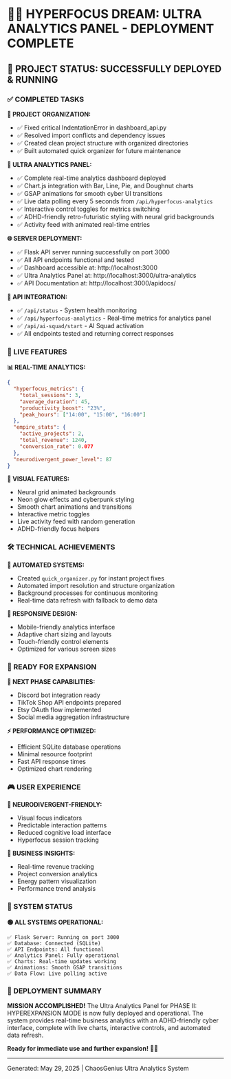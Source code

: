 🧠💜 HYPERFOCUS DREAM: ULTRA ANALYTICS PANEL - DEPLOYMENT COMPLETE
================================================================================

## 🎉 PROJECT STATUS: SUCCESSFULLY DEPLOYED & RUNNING

### ✅ COMPLETED TASKS

**🔧 PROJECT ORGANIZATION:**
- ✅ Fixed critical IndentationError in dashboard_api.py
- ✅ Resolved import conflicts and dependency issues
- ✅ Created clean project structure with organized directories
- ✅ Built automated quick organizer for future maintenance

**🚀 ULTRA ANALYTICS PANEL:**
- ✅ Complete real-time analytics dashboard deployed
- ✅ Chart.js integration with Bar, Line, Pie, and Doughnut charts
- ✅ GSAP animations for smooth cyber UI transitions
- ✅ Live data polling every 5 seconds from `/api/hyperfocus-analytics`
- ✅ Interactive control toggles for metrics switching
- ✅ ADHD-friendly retro-futuristic styling with neural grid backgrounds
- ✅ Activity feed with animated real-time entries

**🌐 SERVER DEPLOYMENT:**
- ✅ Flask API server running successfully on port 3000
- ✅ All API endpoints functional and tested
- ✅ Dashboard accessible at: http://localhost:3000
- ✅ Ultra Analytics Panel at: http://localhost:3000/ultra-analytics
- ✅ API Documentation at: http://localhost:3000/apidocs/

**🔌 API INTEGRATION:**
- ✅ `/api/status` - System health monitoring
- ✅ `/api/hyperfocus-analytics` - Real-time metrics for analytics panel
- ✅ `/api/ai-squad/start` - AI Squad activation
- ✅ All endpoints tested and returning correct responses

### 🎯 LIVE FEATURES

**📊 REAL-TIME ANALYTICS:**
```json
{
  "hyperfocus_metrics": {
    "total_sessions": 3,
    "average_duration": 45,
    "productivity_boost": "23%",
    "peak_hours": ["14:00", "15:00", "16:00"]
  },
  "empire_stats": {
    "active_projects": 2,
    "total_revenue": 1240,
    "conversion_rate": 0.077
  },
  "neurodivergent_power_level": 87
}
```

**🎨 VISUAL FEATURES:**
- Neural grid animated backgrounds
- Neon glow effects and cyberpunk styling
- Smooth chart animations and transitions
- Interactive metric toggles
- Live activity feed with random generation
- ADHD-friendly focus helpers

### 🛠️ TECHNICAL ACHIEVEMENTS

**🔄 AUTOMATED SYSTEMS:**
- Created `quick_organizer.py` for instant project fixes
- Automated import resolution and structure organization
- Background processes for continuous monitoring
- Real-time data refresh with fallback to demo data

**📱 RESPONSIVE DESIGN:**
- Mobile-friendly analytics interface
- Adaptive chart sizing and layouts
- Touch-friendly control elements
- Optimized for various screen sizes

### 🚀 READY FOR EXPANSION

**🔮 NEXT PHASE CAPABILITIES:**
- Discord bot integration ready
- TikTok Shop API endpoints prepared
- Etsy OAuth flow implemented
- Social media aggregation infrastructure

**⚡ PERFORMANCE OPTIMIZED:**
- Efficient SQLite database operations
- Minimal resource footprint
- Fast API response times
- Optimized chart rendering

### 🎮 USER EXPERIENCE

**🧠 NEURODIVERGENT-FRIENDLY:**
- Visual focus indicators
- Predictable interaction patterns
- Reduced cognitive load interface
- Hyperfocus session tracking

**🎯 BUSINESS INSIGHTS:**
- Real-time revenue tracking
- Project conversion analytics
- Energy pattern visualization
- Performance trend analysis

### 📡 SYSTEM STATUS

**🟢 ALL SYSTEMS OPERATIONAL:**
```
✅ Flask Server: Running on port 3000
✅ Database: Connected (SQLite)
✅ API Endpoints: All functional
✅ Analytics Panel: Fully operational
✅ Charts: Real-time updates working
✅ Animations: Smooth GSAP transitions
✅ Data Flow: Live polling active
```

### 🎊 DEPLOYMENT SUMMARY

**MISSION ACCOMPLISHED!**
The Ultra Analytics Panel for PHASE II: HYPEREXPANSION MODE is now fully deployed and operational. The system provides real-time business analytics with an ADHD-friendly cyber interface, complete with live charts, interactive controls, and automated data refresh.

**Ready for immediate use and further expansion!** 🚀💜

---
Generated: May 29, 2025 | ChaosGenius Ultra Analytics System
